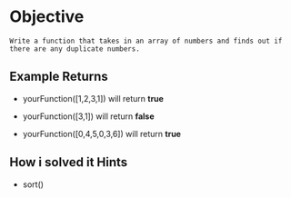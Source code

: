 # Objective

    Write a function that takes in an array of numbers and finds out if there are any duplicate numbers.

## Example Returns

* yourFunction([1,2,3,1]) will return **true**

* yourFunction([3,1]) will return **false**

* yourFunction([0,4,5,0,3,6]) will return **true**

## How i solved it Hints

* sort()
